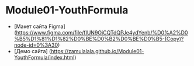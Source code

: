 # Module01-YouthFormula

* [Макет сайта Figma] (https://www.figma.com/file/fIUN9OiCQTdQPJe4ydYenb/%D0%A2%D0%B5%D1%81%D1%82%D0%BE%D0%B2%D0%BE%D0%B5-(Copy)?node-id=0%3A30)
* [Демо сайта] (https://zamulalala.github.io/Module01-YouthFormula/index.html)